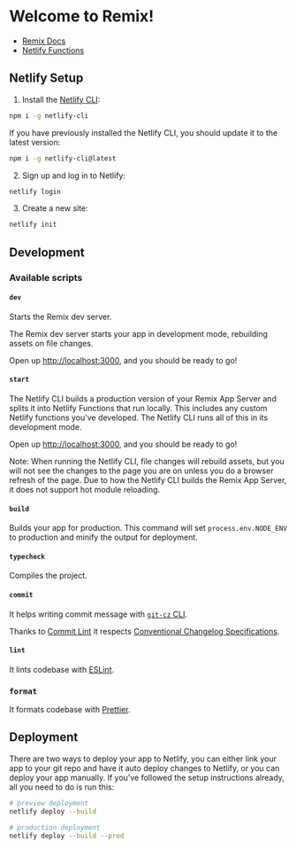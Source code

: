 # Welcome to Remix!

- [Remix Docs](https://remix.run/docs)
- [Netlify Functions](https://www.netlify.com/products/functions/)

## Netlify Setup

1. Install the [Netlify CLI](https://www.netlify.com/products/dev/):

```sh
npm i -g netlify-cli
```

If you have previously installed the Netlify CLI, you should update it to the latest version:

```sh
npm i -g netlify-cli@latest
```

2. Sign up and log in to Netlify:

```sh
netlify login
```

3. Create a new site:

```sh
netlify init
```

## Development

### Available scripts

#### `dev`

Starts the Remix dev server.

The Remix dev server starts your app in development mode, rebuilding assets on file changes.

Open up [http://localhost:3000](http://localhost:3000), and you should be ready to go!

#### `start`

The Netlify CLI builds a production version of your Remix App Server and splits it into Netlify Functions that run locally. This includes any custom Netlify functions you've developed. The Netlify CLI runs all of this in its development mode.

Open up [http://localhost:3000](http://localhost:3000), and you should be ready to go!

Note: When running the Netlify CLI, file changes will rebuild assets, but you will not see the changes to the page you are on unless you do a browser refresh of the page. Due to how the Netlify CLI builds the Remix App Server, it does not support hot module reloading.

#### `build`

Builds your app for production. This command will set `process.env.NODE_ENV` to production and minify the output for deployment.

#### `typecheck`

Compiles the project.

#### `commit`

It helps writing commit message with [`git-cz` CLI](https://github.com/streamich/git-cz).

Thanks to [Commit Lint](https://commitlint.js.org/) it respects [Conventional Changelog Specifications](https://www.conventionalcommits.org/).

#### `lint`

It lints codebase with [ESLint](https://eslint.org/).

### `format`

It formats codebase with [Prettier](https://prettier.io/).

## Deployment

There are two ways to deploy your app to Netlify, you can either link your app to your git repo and have it auto deploy changes to Netlify, or you can deploy your app manually. If you've followed the setup instructions already, all you need to do is run this:

```sh
# preview deployment
netlify deploy --build

# production deployment
netlify deploy --build --prod
```
